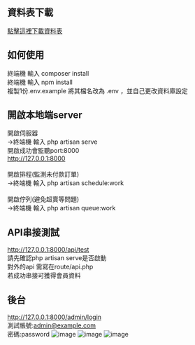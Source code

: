 ## 資料表下載

[點擊這裡下載資料表](https://drive.google.com/file/d/1LfvcsFutw7XaaEMK16vUreSlecN2e9Bn/view?usp=sharing)

## 如何使用
終端機 輸入
composer install
</br>
終端機 輸入
npm install
</br>
複製1份.env.example 將其檔名改為 .env ，並自己更改資料庫設定
</br>


## 開啟本地端server
開啟伺服器
</br>
->終端機 輸入 php artisan serve
</br>
開啟成功會監聽port:8000
</br>
http://127.0.0.1:8000
</br>
</br>
開啟排程(監測未付款訂單)
</br>
->終端機 輸入 php artisan schedule:work
</br>
</br>
開啟佇列(避免超賣等問題)
</br>
->終端機 輸入 php artisan queue:work


## API串接測試
http://127.0.0.1:8000/api/test
</br>請先確認php artisan serve是否啟動
</br>對外的api 需寫在route/api.php
</br>若成功串接可獲得會員資料

## 後台
http://127.0.0.1:8000/admin/login
</br>
測試帳號:admin@example.com
</br>
密碼:password
![image](https://github.com/user-attachments/assets/5071c0ca-49d0-412b-a99b-ce5310a66efc)
![image](https://github.com/user-attachments/assets/8239b8c5-81fc-46d2-b878-0ab9a417212d)
![image](https://github.com/user-attachments/assets/034e821d-9689-4149-bba7-6dfacf460e92)

